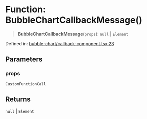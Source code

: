 # Function: BubbleChartCallbackMessage()

> **BubbleChartCallbackMessage**(`props`): `null` \| `Element`

Defined in: [bubble-chart/callback-component.tsx:23](https://github.com/GeoDaCenter/openassistant/blob/a1f850931f3d8289e0a4c297ef4b317a2f84235b/packages/echarts/src/bubble-chart/callback-component.tsx#L23)

## Parameters

### props

`CustomFunctionCall`

## Returns

`null` \| `Element`
